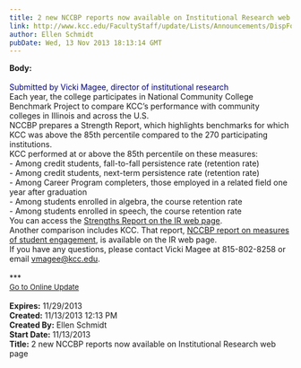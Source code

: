 ```yaml
---
title: 2 new NCCBP reports now available on Institutional Research web page
link: http://www.kcc.edu/FacultyStaff/update/Lists/Announcements/DispForm.aspx?ID=1324
author: Ellen Schmidt
pubDate: Wed, 13 Nov 2013 18:13:14 GMT
---
```

<div><b>Body:</b> <div class="ExternalClass20A0CE79FAC24C00B0AC0A8B9C920CE5">
<div><br /><font color="#000080">Submitted by Vicki Magee, director of institutional research</font></div>
<div> </div>
<div>Each year, the college participates in National Community College Benchmark Project to compare KCC’s performance with community colleges in Illinois and across the U.S.</div>
<div> </div>
<div>NCCBP prepares a Strength Report, which highlights benchmarks for which KCC was above the 85th percentile compared to the 270 participating institutions. </div>
<div> </div>
<div>KCC performed at or above the 85th percentile on these measures:</div>
<div>- Among credit students, fall-to-fall persistence rate (retention rate)<br />- Among credit students, next-term persistence rate (retention rate)<br />- Among Career Program completers, those employed in a related field one year after graduation<br />- Among students enrolled in algebra, the course retention rate<br />- Among students enrolled in speech, the course retention rate</div>
<div> </div>
<div>
<div>You can access the <a href="/Community/Collegeinfo/ie/ir/databook/Documents/NCCBP_2013_Strengths_Report.pdf">Strengths Report on the IR web page</a>. </div></div>
<div> </div>
<div>Another comparison includes KCC. That report, <a href="/Community/Collegeinfo/ie/ir/databook/Documents/NCCBP_CCSSE_Benchmarks_2013_by_VM.pdf">NCCBP report on measures of student engagement</a>, is available on the IR web page. <br />If you have any questions, please contact Vicki Magee at 815-802-8258 or email <a href="mailto:vmagee@kcc.edu">vmagee@kcc.edu</a>.</div>
<div> </div>
<div> </div>
<div>
<div></div>
<div>
<div> </div>
<div><br />
<div></div>
<div>
<div></div>
<div>***</div>
<div> </div>
<div></div>
<div></div>
<div></div>
<div></div>
<div></div>
<div></div>
<div></div>
<div></div>
<div></div>
<div>
<div><font size="2"></font></div>
<div><font size="2"></font></div>
<div><font size="2"><a href="/FacultyStaff/update/Pages/dailyupdate.aspx">Go to Online Update</a></font></div>
<div></div>
<div><font size="2"></font></div></div></div></div>
<div></div>
<div></div>
<div></div></div>
<div>
<div><br /></div></div></div>
<div> </div></div></div>
<div><b>Expires:</b> 11/29/2013</div>
<div><b>Created:</b> 11/13/2013 12:13 PM</div>
<div><b>Created By:</b> Ellen Schmidt</div>
<div><b>Start Date:</b> 11/13/2013</div>
<div><b>Title:</b> 2 new NCCBP reports now available on Institutional Research web page</div>
